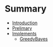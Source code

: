 # Summary

* [Introduction](README.md)
* [Prelimary](documents/prelimary.md)
* [Implements](implements.md)
   * [GreedyBayes](greedybayes.md)

